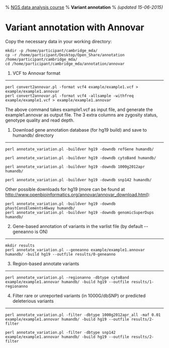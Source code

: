 % [NGS data analysis course](http://ngscourse.github.io/)
% __Variant annotation__
% _(updated 15-06-2015)_

<!-- COMMON LINKS HERE -->

[AnnoVar]: http://www.openbioinformatics.org/annovar/ "AnnoVar"

Variant annotation with Annovar
================================================================================

Copy the necessary data in your working directory:

    mkdir -p /home/participant/cambridge_mda/
    cp -r /home/participant/Desktop/Open_Share/annotation /home/participant/cambridge_mda/
    cd /home/participant/cambridge_mda/annotation/annovar


1. VCF to Annovar format
--------------------------------------------------------------------------------

    perl convert2annovar.pl -format vcf4 example/example1.vcf > example/example1.annovar
	perl convert2annovar.pl -format vcf4 -allsample -withfreq example/example1.vcf > example/example1.annovar

The above command takes example1.vcf as input file, and generate the example1.annovar as output file. The 3 extra columns are zygosity status, genotype quality and read depth.


1. Download gene annotation database (for hg19 build) and save to humandb/ directory
--------------------------------------------------------------------------------

    perl annotate_variation.pl -buildver hg19 -downdb refGene humandb/

	perl annotate_variation.pl -buildver hg19 -downdb cytoBand humandb/

    perl annotate_variation.pl -buildver hg19 -downdb 1000g2012apr humandb/

    perl annotate_variation.pl -buildver hg19 -downdb snp142 humandb/

Other possible downloads for hg19 (more can be found at http://www.openbioinformatics.org/annovar/annovar_download.html):


    perl annotate_variation.pl -buildver hg19 -downdb phastConsElements46way humandb/
    perl annotate_variation.pl -buildver hg19 -downdb genomicSuperDups humandb/


2. Gene-based annotation of variants in the varlist file (by default --geneanno is ON)
--------------------------------------------------------------------------------

    mkdir results
	perl annotate_variation.pl --geneanno example/example1.annovar humandb/ -build hg19 --outfile results/0-geneanno

3. Region-based annotate variants
--------------------------------------------------------------------------------

    perl annotate_variation.pl -regionanno -dbtype cytoBand example/example1.annovar humandb/ -build hg19 --outfile results/1-regionanno


4. Filter rare or unreported variants (in 1000G/dbSNP) or predicted deleterious variants
--------------------------------------------------------------------------------

    perl annotate_variation.pl -filter -dbtype 1000g2012apr_all -maf 0.01 example/example1.annovar humandb/ -build hg19 --outfile results/2-filter

    perl annotate_variation.pl -filter -dbtype snp142 example/example1.annovar humandb/ -build hg19 --outfile results/2-filter


